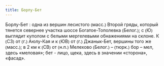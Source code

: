 ```yaml
---
title: Борлу-Бет
---
```


Борлу-Бет
: одна из вершин лесистого ⦅масс.⦆ Второй гряды, который тянется севернее участка шоссе Богатое-Тополевка ⦅Белог.⦆; с ⦅Ю⦆ выглядит куполом с белыми мергелевыми обнажениями на склоне. К ⦅СЗ⦆ от ⦅г.⦆ Аюлу-Кая и к ⦅ЮВ⦆ от ⦅г.⦆ Джанык-Бет, вершины того же ⦅масс.⦆; в 2 км к ⦅СВ⦆ от ⦅н.п.⦆ Мелехово ⦅Белог.⦆ – ⦅тюрк.⦆ бор – мел, здесь «меловая»; бет - лицо, щека, здесь в значении «сторона», «фасад».
